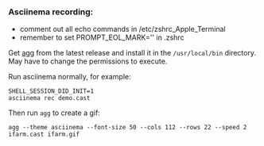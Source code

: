 ### Asciinema recording:

- comment out all echo commands in /etc/zshrc_Apple_Terminal 
- remember to set  PROMPT_EOL_MARK='' in .zshrc 

Get [agg](https://github.com/asciinema/agg) from the latest release and 
install it in the `/usr/local/bin` directory. May have to change the permissions to execute.

Run asciinema normally, for example:

```
SHELL_SESSION_DID_INIT=1
asciinema rec demo.cast
```

Then run `agg` to create a gif:

``` 
agg --theme asciinema --font-size 50 --cols 112 --rows 22 --speed 2  ifarm.cast ifarm.gif
```

